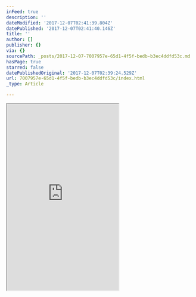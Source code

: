 ```yaml
---
inFeed: true
description: ''
dateModified: '2017-12-07T02:41:39.804Z'
datePublished: '2017-12-07T02:41:40.146Z'
title: ''
author: []
publisher: {}
via: {}
sourcePath: _posts/2017-12-07-7007957e-65d1-4f5f-bedb-b3ec4ddfd53c.md
hasPage: true
starred: false
datePublishedOriginal: '2017-12-07T02:39:24.529Z'
url: 7007957e-65d1-4f5f-bedb-b3ec4ddfd53c/index.html
_type: Article

---
```

<iframe src="https://the-grid.github.io/ed-userhtml/?g=eJw9j9kKwjAURH-l5AOS-tKKGMW6YLEU3EB9kdp7m6QYI0m04te7-3iGmWGmqypbaAycLTmR3p9dhzEwpaPCGHFEWhrNKmO1Y8CQtSaD9DzPljDd5rKo4zQbrXx0cek4uQm9GMbNskk2-U74tJ3fR1sFs3W92Qt2Vdi8avqoDwiAwL29IAkaBV5yEkchCSQqIT0nUfiE96yDsYCWkyfrwgp1-ln-wjcfkl5mClAnQSntss-p3gMOGUsW" height="500" style=""></iframe>